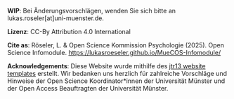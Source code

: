 **WIP**: Bei Änderungsvorschlägen, wenden Sie sich bitte an lukas.roseler\[at\]uni-muenster.de.

**Lizenz**: CC-By Attribution 4.0 International

**Cite as**: Röseler, L. & Open Science Kommission Psychologie (2025). Open Science Infomodule. https://lukasroeseler.github.io/MueCOS-Infomodule/

**Acknowledgements**: Diese Website wurde mithilfe des [jtr13 website templates](https://github.com/jtr13/website-template) erstellt. Wir bedanken uns herzlich für zahlreiche Vorschläge und Hinweise der Open Science Koordinator\*innen der Universität Münster und der Open Access Beauftragten der Universität Münster.
